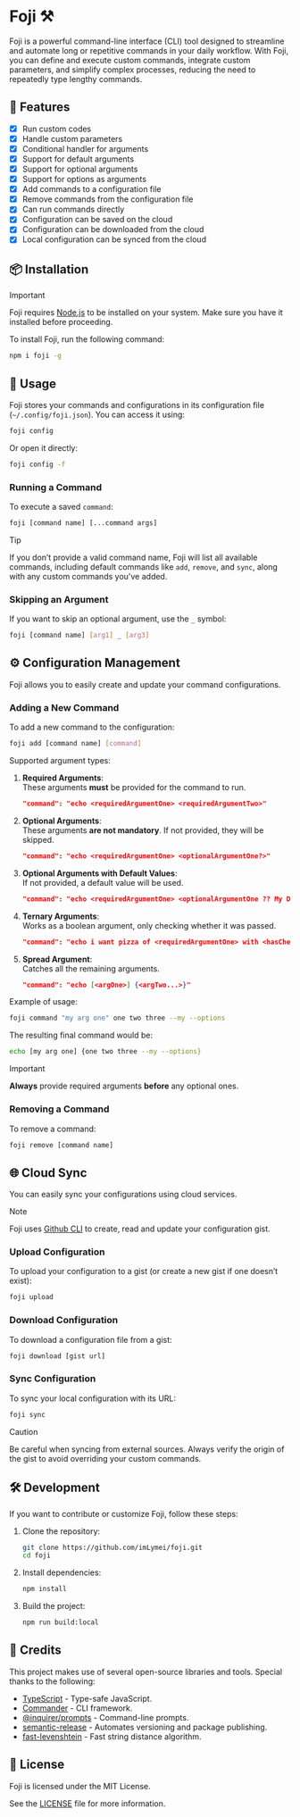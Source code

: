 # Foji ⚒️

Foji is a powerful command-line interface (CLI) tool designed to streamline and automate long or repetitive commands in your daily workflow. With Foji, you can define and execute custom commands, integrate custom parameters, and simplify complex processes, reducing the need to repeatedly type lengthy commands.

## 🚀 Features

- [x] Run custom codes
- [x] Handle custom parameters
- [x] Conditional handler for arguments
- [x] Support for default arguments
- [x] Support for optional arguments
- [x] Support for options as arguments
- [x] Add commands to a configuration file
- [x] Remove commands from the configuration file
- [x] Can run commands directly
- [x] Configuration can be saved on the cloud
- [x] Configuration can be downloaded from the cloud
- [x] Local configuration can be synced from the cloud

## 📦 Installation

> [!IMPORTANT]
> Foji requires [Node.js](https://nodejs.org/) to be installed on your system. Make sure you have it installed before proceeding.

To install Foji, run the following command:

```bash
npm i foji -g
```

## 🚦 Usage

Foji stores your commands and configurations in its configuration file (`~/.config/foji.json`). You can access it using:

```bash
foji config
```

Or open it directly:

```bash
foji config -f
```

### Running a Command

To execute a saved `command`:

```bash
foji [command name] [...command args]
```

> [!TIP]
> If you don’t provide a valid command name, Foji will list all available commands, including default commands like `add`, `remove`, and `sync`, along with any custom commands you've added.

### Skipping an Argument

If you want to skip an optional argument, use the `_` symbol:

```bash
foji [command name] [arg1] _ [arg3]
```

## ⚙️ Configuration Management

Foji allows you to easily create and update your command configurations.

### Adding a New Command

To add a new command to the configuration:

```bash
foji add [command name] [command]
```

Supported argument types:

1. **Required Arguments**:  
   These arguments **must** be provided for the command to run.

   ```json
   "command": "echo <requiredArgumentOne> <requiredArgumentTwo>"
   ```

2. **Optional Arguments**:  
   These arguments **are not mandatory**. If not provided, they will be skipped.

   ```json
   "command": "echo <requiredArgumentOne> <optionalArgumentOne?>"
   ```

3. **Optional Arguments with Default Values**:  
   If not provided, a default value will be used.

   ```json
   "command": "echo <requiredArgumentOne> <optionalArgumentOne ?? My Default Value>"
   ```

4. **Ternary Arguments**:  
   Works as a boolean argument, only checking whether it was passed.

   ```json
   "command": "echo i want pizza of <requiredArgumentOne> with <hasCheese ? cheese : no cheese>"
   ```

5. **Spread Argument**:  
   Catches all the remaining arguments.

   ```json
   "command": "echo [<argOne>] {<argTwo...>}"
   ```

Example of usage:

```bash
foji command "my arg one" one two three --my --options
```

The resulting final command would be:

```bash
echo [my arg one] {one two three --my --options}
```

> [!IMPORTANT]  
> **Always** provide required arguments **before** any optional ones.

### Removing a Command

To remove a command:

```bash
foji remove [command name]
```

## 🌐 Cloud Sync

You can easily sync your configurations using cloud services.

> [!NOTE]
> Foji uses [Github CLI](https://cli.github.com/) to create, read and update your configuration gist.

### Upload Configuration

To upload your configuration to a gist (or create a new gist if one doesn’t exist):

```bash
foji upload
```

### Download Configuration

To download a configuration file from a gist:

```bash
foji download [gist url]
```

### Sync Configuration

To sync your local configuration with its URL:

```bash
foji sync
```

> [!CAUTION]
> Be careful when syncing from external sources. Always verify the origin of the gist to avoid overriding your custom commands.

## 🛠️ Development

If you want to contribute or customize Foji, follow these steps:

1. Clone the repository:

   ```bash
   git clone https://github.com/imLymei/foji.git
   cd foji
   ```

2. Install dependencies:

   ```bash
   npm install
   ```

3. Build the project:

   ```bash
   npm run build:local
   ```

## 📜 Credits

This project makes use of several open-source libraries and tools. Special thanks to the following:

- [TypeScript](https://www.typescriptlang.org/) - Type-safe JavaScript.
- [Commander](https://www.npmjs.com/package/commander) - CLI framework.
- [@inquirer/prompts](https://www.npmjs.com/package/@inquirer/prompts) - Command-line prompts.
- [semantic-release](https://www.npmjs.com/package/semantic-release) - Automates versioning and package publishing.
- [fast-levenshtein](https://www.npmjs.com/package/fast-levenshtein) - Fast string distance algorithm.

## 📄 License

Foji is licensed under the MIT License.

See the [LICENSE](https://github.com/imLymei/foji/blob/master/LICENSE) file for more information.
